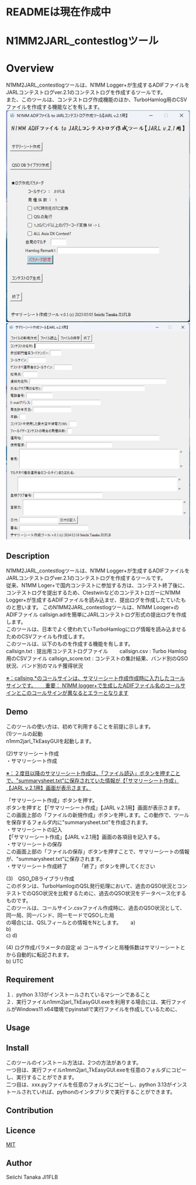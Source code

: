 # READMEは現在作成中


N1MM2JARL_contestlogツール
====

# Overview

N1MM2JARL_contestlogツールは、N1MM Logger+が生成するADIFファイルをJARLコンテストログver.2.1のコンテストログを作成するツールです。  
また、このツールは、コンテストログ作成機能のほか、TurboHamlog用のCSVファイルを作成する機能などを有します。  
![図1](/image/1.jpg)  
![図2](/image/2.jpg)


## Description

N1MM2JARL_contestlogツールは、N1MM Logger+が生成するADIFファイルをJARLコンテストログver.2.1のコンテストログを作成するツールです。  
従来、N1MM Loger+で国内コンテストに参加する方は、コンテスト終了後に、コンテストログを提出するため、CtestwinなどのコンテストロガーにN1MM Logger+が生成するADIFファイルを読み込ませ、提出ログを作成したていたものと思います。
このN1MM2JARL_contestlogツールは、N1MM Looger+のADIFファイル callsign.adiを簡単にJARLコンテストログ形式の提出ログを作成します。  
このツールは、日本でよく使われていTurboHamlogにログ情報を読み込ませるためのCSVファイルも作成します。  
このツールは、以下のものを作成する機能を有します。  
  callsign.txt  : 提出用コンテストログファイル　　
  callsign.csv  : Turbo Hamlog用のCSVファイル
  callsign_score.txt : コンテストの集計結果、バンド別のQSO状況、バンド別のマルチ獲得状況　　

<ins>※：callsing.*のコールサインは、サマリーシート作成作成時に入力したコールサインです。　　
重要： N1MM logger+で生成したADIFファイル名のコールサインとこのコールサインが異なるとエラーとなります</ins>  
  


## Demo

このツールの使い方は、初めて利用することを前提に示します。  
(1)ツールの起動  
n1mm2jarl_TkEasyGUIを起動します。  

(2)サマリーシート作成  
・サマリーシート作成   

<ins>※：２度目以降のサマリーシート作成は、「ファイル読込」ボタンを押すことで、"summarysheet.txt"に保存されていた情報が【「サマリーシート作成」【JARL v.2.1用】画面が表示さます。 </ins>  

「サマリーシート作成」ボタンを押す。  
ボタンを押すと【「サマリーシート作成」【JARL v.2.1用】画面が表示さます。  
この画面上部の「ファイルの新規作成」ボタンを押します。この動作で、ツールを保存するフォルダ内に"summarysheet.txt"を作成されます。  
・サマリーシートの記入  
【「サマリーシート作成」【JARL v.2.1用】画面の各項目を記入する。  
・サマリーシートの保存  
この画面上部の「ファイルの保存」ボタンを押すことで、サマリーシートの情報が、"summarysheet.txt"に保存されます。  
・サマリーシート作成終了　　
「終了」ボタンを押してください　　

(3)　QSO‗DBライブラリ作成  
このボタンは、TurboHamlogのQSL発行処理において、過去のQSO状況とコンテストでのQSO状況を比較するために、過去のQSO状況をデータベース化するものです。  
このツールは、コールサイン.csvファイル作成時に、過去のQSO状況として、  
  同一局、同一バンド、同一モードでQSOした局  
の場合には、QSLフィールとの情報をNとします。　　
a)  
b)  
c)
d)  

(4) ログ作成パラメータの設定
a) コールサインと局種係数はサマリーシートとから自動的に転記されます。  
b) UTC  


## Requirement

１．python 3.13がインストールされているマシーンであること  
２．実行ファイルn1mm2jarl_TkEasyGUI.exeを利用する場合には、実行ファイルがWindows11 x64環境でpyinstallで実行ファイルを作成しているために、
## Usage


## Install

このツールのインストール方法は、2つの方法があります。  
一つ目は、実行ファイルn1mm2jarl_TkEasyGUI.exeを任意のフォルダにコピーし、実行することができます。  
二つ目は、xxx.pyファイルを任意のフォルダにコピーし、python 3.13がインストールされていれば、pythonのインタプリタで実行することができます。  


## Contribution

## Licence

[MIT](https://github.com/tcnksm/tool/blob/master/LICENCE)

## Author

Seiichi Tanaka JI1FLB


